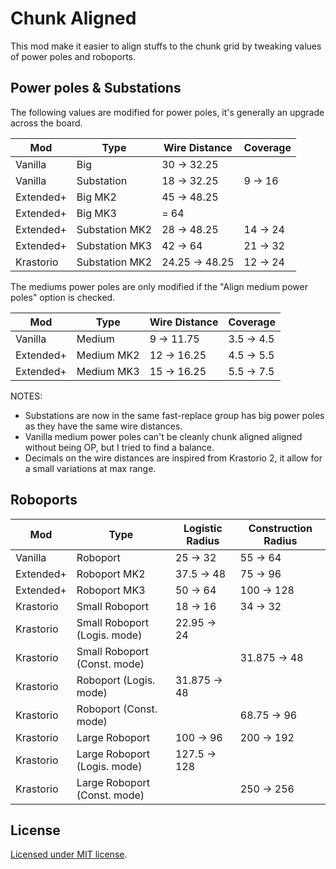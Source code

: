 # Chunk Aligned

This mod make it easier to align stuffs to the chunk grid by tweaking values of power poles and
roboports.

## Power poles & Substations

The following values are modified for power poles, it's generally an upgrade across the board.

|    Mod    |      Type      | Wire Distance  | Coverage |
| --------- | -------------- | -------------- | -------- |
| Vanilla   | Big            | 30 -> 32.25    |          |
| Vanilla   | Substation     | 18 -> 32.25    | 9 -> 16  |
| Extended+ | Big MK2        | 45 -> 48.25    |          |
| Extended+ | Big MK3        | = 64           |          |
| Extended+ | Substation MK2 | 28 -> 48.25    | 14 -> 24 |
| Extended+ | Substation MK3 | 42 -> 64       | 21 -> 32 |
| Krastorio | Substation MK2 | 24.25 -> 48.25 | 12 -> 24 |

The mediums power poles are only modified if the "Align medium power poles" option is checked.

|    Mod    |    Type    | Wire Distance |  Coverage  |
| --------- | ---------- | ------------- | ---------- |
| Vanilla   | Medium     | 9 -> 11.75    | 3.5 -> 4.5 |
| Extended+ | Medium MK2 | 12 -> 16.25   | 4.5 -> 5.5 |
| Extended+ | Medium MK3 | 15 -> 16.25   | 5.5 -> 7.5 |

NOTES:

- Substations are now in the same fast-replace group has big power poles as they have the same wire
  distances.
- Vanilla medium power poles can't be cleanly chunk aligned aligned without being OP, but I tried
  to find a balance.
- Decimals on the wire distances are inspired from Krastorio 2, it allow for a small variations at
  max range.

## Roboports

|    Mod    |             Type             | Logistic Radius | Construction Radius |
| --------- | ---------------------------- | --------------- | ------------------- |
| Vanilla   | Roboport                     | 25 -> 32        | 55 -> 64            |
| Extended+ | Roboport MK2                 | 37.5 -> 48      | 75 -> 96            |
| Extended+ | Roboport MK3                 | 50 -> 64        | 100 -> 128          |
| Krastorio | Small Roboport               | 18 -> 16        | 34 -> 32            |
| Krastorio | Small Roboport (Logis. mode) | 22.95 -> 24     |                     |
| Krastorio | Small Roboport (Const. mode) |                 | 31.875 -> 48        |
| Krastorio | Roboport (Logis. mode)       | 31.875 -> 48    |                     |
| Krastorio | Roboport (Const. mode)       |                 | 68.75 -> 96         |
| Krastorio | Large Roboport               | 100 -> 96       | 200 -> 192          |
| Krastorio | Large Roboport (Logis. mode) | 127.5 -> 128    |                     |
| Krastorio | Large Roboport (Const. mode) |                 | 250 -> 256          |

## License

[Licensed under MIT license](LICENSE.md).

